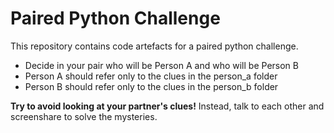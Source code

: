 # Paired Python Challenge

This repository contains code artefacts for a paired python challenge.

+ Decide in your pair who will be Person A and who will be Person B
+ Person A should refer only to the clues in the person\_a folder
+ Person B should refer only to the clues in the person\_b folder

**Try to avoid looking at your partner's clues!** Instead, talk to each other and screenshare to solve the mysteries.

